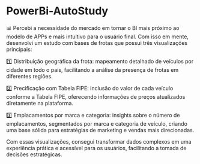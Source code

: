 # PowerBi-AutoStudy
📊 Percebi a necessidade do mercado em tornar o BI mais próximo ao modelo de APPs e mais intuitivo para o usuário final. Com isso em mente, desenvolvi um estudo com bases de frotas que possui três visualizações principais:

1️⃣ Distribuição geográfica da frota: mapeamento detalhado de veículos por cidade em todo o país, facilitando a análise da presença de frotas em diferentes regiões.

2️⃣ Precificação com Tabela FIPE: inclusão do valor de cada veículo conforme a Tabela FIPE, oferecendo informações de preços atualizados diretamente na plataforma.

3️⃣ Emplacamentos por marca e categoria: insights sobre o número de emplacamentos, segmentados por marca e categoria de veículo, criando uma base sólida para estratégias de marketing e vendas mais direcionadas.

Com essas visualizações, consegui transformar dados complexos em uma experiência prática e acessível para os usuários, facilitando a tomada de decisões estratégicas.
